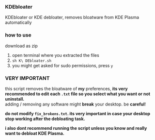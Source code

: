 ### KDEbloater
KDEbloater or KDE debloater, removes bloatware from KDE Plasma automatically

### how to use
download as zip
1. open terminal where you extracted the files
2. `sh K\ DEbloater.sh`
3. you might get asked for sudo permissions, press `y`

### VERY IMPORTANT
this script removes the bloatware of **my** preferences, **its very recommended to edit each `.txt` file so you select what you want or not uninstall.** <br>
adding / removing any software might **break** your desktop. be **careful**! <br>

**do not modify `fix_brokens.txt`. its very important in case your desktop stop working after the debloating task.**

**i also dont recommend running the script unless you know and really want to debloat KDE Plasma.**
